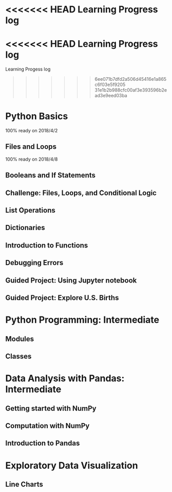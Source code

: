 <<<<<<< HEAD
Learning Progress log
=======
<<<<<<< HEAD
Learning Progress log
=======
Learning Progess log
>>>>>>> 6ee071b7dfd2a506d45416e1a865c6f03e5f9205
>>>>>>> 31e1b2b988cfc00af3e393596b2ead3e9eed03ba


# Python Basics
   100% ready on 2018/4/2
## Files and Loops
   100% ready on 2018/4/8

## Booleans and If Statements

## Challenge: Files, Loops, and Conditional Logic

## List Operations

## Dictionaries

## Introduction to Functions

## Debugging Errors

## Guided Project: Using Jupyter notebook

## Guided Project: Explore U.S. Births

# Python Programming: Intermediate

## Modules

## Classes

# Data Analysis with Pandas: Intermediate

## Getting started with NumPy
## Computation with NumPy
## Introduction to Pandas

# Exploratory Data Visualization

## Line Charts
